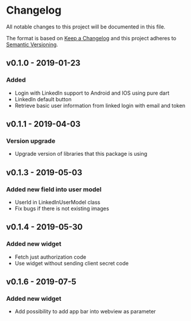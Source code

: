 # Changelog
All notable changes to this project will be documented in this file.

The format is based on [Keep a Changelog](https://keepachangelog.com/en/1.0.0/)
and this project adheres to [Semantic Versioning](https://semver.org/spec/v2.0.0.html).

## v0.1.0 - 2019-01-23
### Added

 - Login with LinkedIn support to Android and IOS using pure dart
 - LinkedIn default button
 - Retrieve basic user information from linked login with email and token

## v0.1.1 - 2019-04-03
### Version upgrade

 - Upgrade version of libraries that this package is using

## v0.1.3 - 2019-05-03
### Added new field into user model

 - UserId in LinkedInUserModel class
 - Fix bugs if there is not existing images

## v0.1.4 - 2019-05-30
### Added new widget

 - Fetch just authorization code
 - Use widget without sending client secret code

## v0.1.6 - 2019-07-5
### Added new widget

 - Add possibility to add app bar into webview as parameter

